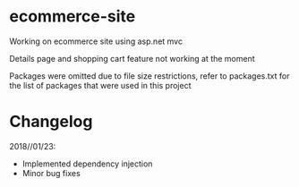 # ecommerce-site
Working on ecommerce site using asp.net mvc

Details page and shopping cart feature not working at the moment

Packages were omitted due to file size restrictions, refer to packages.txt for the list of packages that were used in this project

# Changelog
2018//01/23:
- Implemented dependency injection
- Minor bug fixes




